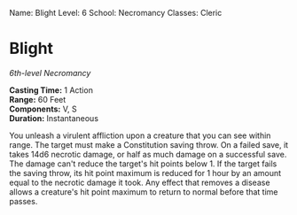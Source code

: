 Name: Blight
Level: 6
School: Necromancy
Classes: Cleric

# Blight 
_6th-level Necromancy_ 

**Casting Time:** 1 Action    
**Range:** 60 Feet    
**Components:** V, S    
**Duration:** Instantaneous    

You unleash a virulent affliction upon a creature that you can see within range. The target must make a Constitution saving throw. On a failed save, it takes 14d6 necrotic damage, or half as much damage on a successful save. The damage can't reduce the target's hit points below 1. If the target fails the saving throw, its hit point maximum is reduced for 1 hour by an amount equal to the necrotic damage it took. Any effect that removes a disease allows a creature's hit point maximum to return to normal before that time passes.